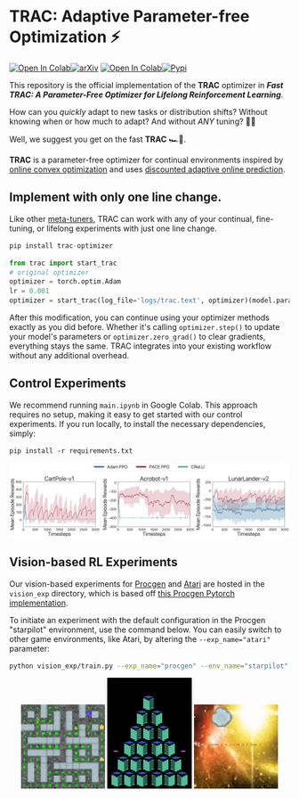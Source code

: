 # TRAC: Adaptive Parameter-free Optimization ⚡️
[![Open In Colab](https://img.shields.io/badge/project%20page-purple?logo=GitHub&logoColor=white
)](https://computationalrobotics.seas.harvard.edu/TRAC/)[![arXiv](https://img.shields.io/badge/arXiv-2405.16642-b31b1b.svg)](https://arxiv.org/abs/2405.16642) [![Open In Colab](https://colab.research.google.com/assets/colab-badge.svg)](https://colab.research.google.com/drive/1c5OxMa5fiSVnl5w6J7flrjNUteUkp6BV?usp=sharing)[![Pypi](https://img.shields.io/badge/trac__optimizer-optimizer?logo=python&label=pip%20install&labelColor=white&color=gray&link=https%3A%2F%2Fpypi.org%2Fproject%2Ftrac-optimizer%2F)](https://pypi.org/project/trac-optimizer/)



This repository is the official implementation of the **TRAC** optimizer in ***Fast TRAC: A Parameter-Free Optimizer for Lifelong Reinforcement Learning***.

How can you _quickly_ adapt to new tasks or distribution shifts? Without knowing when or how much to adapt? And without _ANY_ tuning? 
 🤔💭

Well, we suggest you get on the fast **TRAC** 🏎️💨.

**TRAC** is a parameter-free optimizer for continual environments inspired by [online convex optimization](https://arxiv.org/abs/1912.13213) and uses [discounted adaptive online prediction](https://arxiv.org/abs/2402.02720).

## Implement with only one line change.
Like other [meta-tuners](https://openreview.net/pdf?id=uhKtQMn21D), TRAC can work with any of your continual, fine-tuning, or lifelong experiments with just one line change.
```python
pip install trac-optimizer
```

```python
from trac import start_trac
# original optimizer
optimizer = torch.optim.Adam
lr = 0.001
optimizer = start_trac(log_file='logs/trac.text', optimizer)(model.parameters(), lr=lr)
```

After this modification, you can continue using your optimizer methods exactly as you did before. Whether it's calling `optimizer.step()` to update your model's parameters or `optimizer.zero_grad()` to clear gradients, everything stays the same. TRAC integrates into your existing workflow without any additional overhead.

## Control Experiments

We recommend running ``main.ipynb`` in Google Colab. This approach requires no setup, making it easy to get started with our control experiments. If you run locally, to install the necessary dependencies, simply:

```setup
pip install -r requirements.txt
```
![Control Experiment](figures/control.png)


## Vision-based RL Experiments

Our vision-based experiments for [Procgen](https://openai.com/index/procgen-benchmark/) and [Atari](https://www.gymlibrary.dev/environments/atari/index.html) are hosted in the `vision_exp` directory, which is based off [this Procgen Pytorch implementation](https://github.com/joonleesky/train-procgen-pytorch). 

To initiate an experiment with the default configuration in the Procgen "starpilot" environment, use the command below. You can easily switch to other game environments, like Atari, by altering the `--exp_name="atari"` parameter:

```bash
python vision_exp/train.py --exp_name="procgen" --env_name="starpilot" --optimizer="TRAC" --warmstart_step=0
```
<p align="center">
  <img src="figures/games1.gif" alt="Game 1" width="30%">
  <img src="figures/games2.gif" alt="Game 2" width="30%">
  <img src="figures/games3.gif" alt="Game 3" width="30%">
</p>
